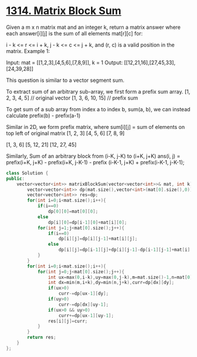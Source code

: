  # [1314. Matrix Block Sum](https://leetcode.com/problems/matrix-block-sum/)

Given a m x n matrix mat and an integer k, return a matrix answer where each answer[i][j] is the sum of all elements mat[r][c] for:

i - k <= r <= i + k,
j - k <= c <= j + k, and
(r, c) is a valid position in the matrix.
Example 1:

Input: mat = [[1,2,3],[4,5,6],[7,8,9]], k = 1
Output: [[12,21,16],[27,45,33],[24,39,28]]

This question is similar to a vector segment sum.

To extract sum of an arbitrary sub-array, we first form a prefix sum array.
[1, 2, 3, 4, 5] // original vector
[1, 3, 6, 10, 15] // prefix sum

To get sum of a sub array from index a to index b, sum(a, b), we can instead calculate prefix(b) - prefix(a-1)

Similar in 2D, we form prefix matrix, where sum[i][j] = sum of elements on top left of original matrix
[1, 2, 3]
[4, 5, 6]
[7, 8, 9]

[1, 3, 6]
[5, 12, 21]
[12, 27, 45]

Similarly, Sum of an arbitrary block from (i-K, j-K) to (i+K, j+K)
ans(i, j) = prefix(i+K, j+K) - prefix(i+K, j-K-1) - prefix (i-K-1, j+K) + prefix(i-K-1, j-K-1);

```C++
class Solution {
public:
    vector<vector<int>> matrixBlockSum(vector<vector<int>>& mat, int k) {
        vector<vector<int>> dp(mat.size(),vector<int>(mat[0].size(),0));
        vector<vector<int>> res=dp;
        for(int i=0;i<mat.size();i++){
            if(i==0)
                dp[0][0]=mat[0][0];
            else
                dp[i][0]=dp[i-1][0]+mat[i][0];
            for(int j=1;j<mat[0].size();j++){
                if(i==0)
                    dp[i][j]=dp[i][j-1]+mat[i][j];
                else
                    dp[i][j]=dp[i-1][j]+dp[i][j-1]-dp[i-1][j-1]+mat[i][j];
            }
        }
        for(int i=0;i<mat.size();i++){
            for(int j=0;j<mat[0].size();j++){
                int ux=max(0,i-k),uy=max(0,j-k),m=mat.size()-1,n=mat[0].size()-1;
                int dx=min(m,i+k),dy=min(n,j+k),curr=dp[dx][dy];
                if(ux>0)
                    curr-=dp[ux-1][dy];
                if(uy>0)
                    curr-=dp[dx][uy-1];
                if(ux>0 && uy>0)
                    curr+=dp[ux-1][uy-1];
                res[i][j]=curr;
            }
        }
        return res;
    }
};
```

